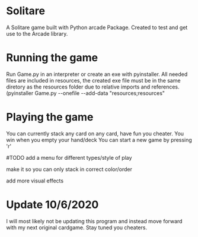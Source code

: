 # Solitare
A Solitare game built with Python arcade Package.
Created to test and get use to the Arcade library.

# Running the game
Run Game.py in an interpreter or create an exe with pyinstaller. All needed files are included in resources, the created exe file must be in the same diretory as the resources folder due to relative imports and references. (pyinstaller Game.py --onefile --add-data "resources;resources"

# Playing the game
You can currently stack any card on any card, have fun you cheater.
You win when you empty your hand/deck
You can start a new game by pressing 'r'

#TODO
add a menu for different types/style of play

make it so you can only stack in correct color/order

add more visual effects


# Update 10/6/2020
I will most likely not be updating this program and instead move forward with my next original cardgame. Stay tuned you cheaters.

